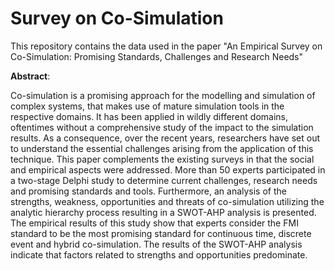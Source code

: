 # Survey on Co-Simulation
This repository contains the data used in the paper "An Empirical Survey on Co-Simulation: Promising Standards, Challenges and Research Needs"

**Abstract**:

Co-simulation is a promising approach for the modelling and simulation of complex systems, that makes use of mature simulation tools in the respective domains.
It has been applied in wildly different domains, oftentimes without a comprehensive study of the impact to the simulation results. As a consequence, over the recent years, researchers have set out to understand the essential challenges arising from the application of this technique.
This paper complements the existing surveys in that the social and empirical aspects were addressed.
More than 50 experts participated in a two-stage Delphi study to determine current challenges, research needs and promising standards and tools.
Furthermore, an analysis of the strengths, weakness, opportunities and threats of co-simulation utilizing the analytic hierarchy process resulting in a SWOT-AHP analysis is presented.
The empirical results of this study show that experts consider the FMI standard to be the most promising standard for continuous time, discrete event and hybrid co-simulation.
The results of the SWOT-AHP analysis indicate that factors related to strengths and opportunities predominate.
